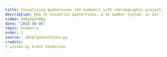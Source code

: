 ```yaml
---
title: Visualizing quaternions (4d numbers) with stereographic projection
description: How to visualize quaternions, a 4d number system, in our 3d world
video: d4EgbgTm0Bg
date: "2018-09-06"
topic: Geometry
order: 2
source: _2018/quaternions.py
credits:
- Lesson by Grant Sanderson
---
```

